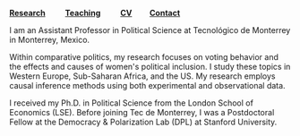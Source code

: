[**Research**](Research.md) &nbsp; &nbsp; &nbsp; &nbsp; [**Teaching**](Teaching.md) &nbsp; &nbsp; &nbsp; &nbsp; [**CV**](CV_Selina_Hofstetter.pdf) &nbsp; &nbsp; &nbsp; &nbsp;[**Contact**](Contact.md)

I am an Assistant Professor in Political Science at Tecnológico de Monterrey in Monterrey, Mexico. 

Within comparative politics, my research focuses on voting behavior and the effects and causes of women's political inclusion. I study these topics in Western Europe, Sub-Saharan Africa, and the US. My research employs causal inference methods using both experimental and observational data.

I received my Ph.D. in Political Science from the London School of Economics (LSE). Before joining Tec de Monterrey, I was a Postdoctoral Fellow at the Democracy & Polarization Lab (DPL) at Stanford University.







